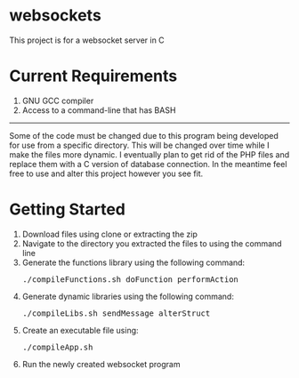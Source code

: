 websockets
==========

This project is for a websocket server in C

Current Requirements
====================
<ol>
	<li>GNU GCC compiler</li>
	<li>Access to a command-line that has BASH</li>
</ol>

<hr>
Some of the code must be changed due to this program being developed for use from a specific directory.
This will be changed over time while I make the files more dynamic.
I eventually plan to get rid of the PHP files and replace them with a C version of database connection.
In the meantime feel free to use and alter this project however you see fit.

Getting Started
===============
<ol>
	<li>Download files using clone or extracting the zip</li>
	<li>Navigate to the directory you extracted the files to using the command line</li>
	<li>Generate the functions library using the following command: <pre>./compileFunctions.sh doFunction performAction</pre></li>
	<li>Generate dynamic libraries using the following command: <pre>./compileLibs.sh sendMessage alterStruct</pre></li>
	<li>Create an executable file using: <pre>./compileApp.sh</pre></li>
	<li>Run the newly created websocket program</li>
</ol>